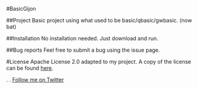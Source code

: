 #BasicGijon

##Project
Basic project using what used to be basic/qbasic/gwbasic. (now bat)

##Installation
No installation needed. Just download and run.

##Bug reports
Feel free to submit a bug using the issue page.

#License 
Apache License 2.0 adapted to my project. A copy of the license can be found [here](https://github.com/GijonDev/BasicGijon/blob/master/LICENSE.md).


.
.
  [Follow me on Twitter](http://www.twitter.com/GijonDev)


